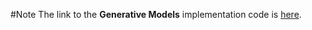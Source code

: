 #Note
The link to the **Generative Models** implementation code is [here][1].

[1]:https://github.com/Sanyuan-Chen/C2C-DA